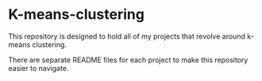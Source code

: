 # K-means-clustering
This repository is designed to hold all of my projects that revolve around k-means clustering.

There are separate README files for each project to make this repository easier to navigate.


